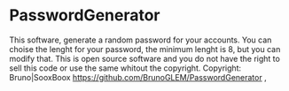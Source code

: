 # PasswordGenerator
This software, generate a random password for your accounts.
You can choise the lenght for your password, the minimum lenght is 8, but you can modify that.
This is open source software and you do not have the right to sell this code or use the same whitout the copyright.
Copyright: Bruno|SooxBoox https://github.com/BrunoGLEM/PasswordGenerator
,
